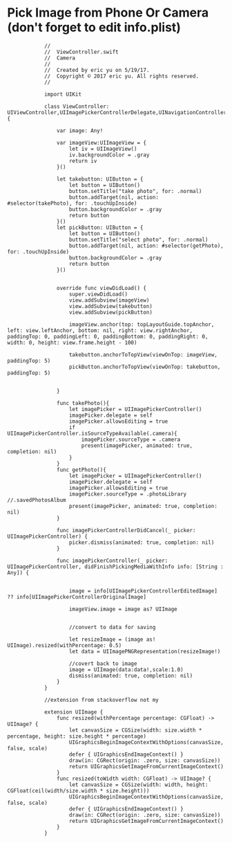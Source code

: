#  Pick Image from Phone Or Camera (don't forget to edit info.plist)

                //
                //  ViewController.swift
                //  Camera
                //
                //  Created by eric yu on 5/19/17.
                //  Copyright © 2017 eric yu. All rights reserved.
                //

                import UIKit

                class ViewController: UIViewController,UIImagePickerControllerDelegate,UINavigationControllerDelegate {

                    var image: Any!

                    var imageView:UIImageView = {
                        let iv = UIImageView()
                        iv.backgroundColor = .gray
                        return iv
                    }()

                    let takebutton: UIButton = {
                        let button = UIButton()
                        button.setTitle("take photo", for: .normal)
                        button.addTarget(nil, action: #selector(takePhoto), for: .touchUpInside)
                        button.backgroundColor = .gray
                        return button
                    }()
                    let pickButton: UIButton = {
                        let button = UIButton()
                        button.setTitle("select photo", for: .normal)
                        button.addTarget(nil, action: #selector(getPhoto), for: .touchUpInside)
                        button.backgroundColor = .gray
                        return button
                    }()


                    override func viewDidLoad() {
                        super.viewDidLoad()
                        view.addSubview(imageView)
                        view.addSubview(takebutton)
                        view.addSubview(pickButton)

                        imageView.anchor(top: topLayoutGuide.topAnchor, left: view.leftAnchor, bottom: nil, right: view.rightAnchor, paddingTop: 0, paddingLeft: 0, paddingBottom: 0, paddingRight: 0, width: 0, height: view.frame.height - 100)

                        takebutton.anchorToTopView(viewOnTop: imageView, paddingTop: 5)
                        pickButton.anchorToTopView(viewOnTop: takebutton, paddingTop: 5)


                    }

                    func takePhoto(){
                        let imagePicker = UIImagePickerController()
                        imagePicker.delegate = self
                        imagePicker.allowsEditing = true
                        if UIImagePickerController.isSourceTypeAvailable(.camera){
                            imagePicker.sourceType = .camera
                            present(imagePicker, animated: true, completion: nil)
                        }
                    }
                    func getPhoto(){
                        let imagePicker = UIImagePickerController()
                        imagePicker.delegate = self
                        imagePicker.allowsEditing = true
                        imagePicker.sourceType = .photoLibrary  //.savedPhotosAlbum
                        present(imagePicker, animated: true, completion: nil)
                    }

                    func imagePickerControllerDidCancel(_ picker: UIImagePickerController) {
                        picker.dismiss(animated: true, completion: nil)
                    }

                    func imagePickerController(_ picker: UIImagePickerController, didFinishPickingMediaWithInfo info: [String : Any]) {


                        image = info[UIImagePickerControllerEditedImage] ?? info[UIImagePickerControllerOriginalImage]

                        imageView.image = image as? UIImage


                        //convert to data for saving

                        let resizeImage = (image as! UIImage).resized(withPercentage: 0.5)
                        let data = UIImagePNGRepresentation(resizeImage!)

                        //covert back to image
                        image = UIImage(data:data!,scale:1.0)
                        dismiss(animated: true, completion: nil)
                    }
                }

                //extension from stackoverflow not my 

                extension UIImage {
                    func resized(withPercentage percentage: CGFloat) -> UIImage? {
                        let canvasSize = CGSize(width: size.width * percentage, height: size.height * percentage)
                        UIGraphicsBeginImageContextWithOptions(canvasSize, false, scale)
                        defer { UIGraphicsEndImageContext() }
                        draw(in: CGRect(origin: .zero, size: canvasSize))
                        return UIGraphicsGetImageFromCurrentImageContext()
                    }
                    func resized(toWidth width: CGFloat) -> UIImage? {
                        let canvasSize = CGSize(width: width, height: CGFloat(ceil(width/size.width * size.height)))
                        UIGraphicsBeginImageContextWithOptions(canvasSize, false, scale)
                        defer { UIGraphicsEndImageContext() }
                        draw(in: CGRect(origin: .zero, size: canvasSize))
                        return UIGraphicsGetImageFromCurrentImageContext()
                    }
                }

